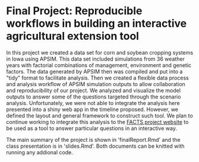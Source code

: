 # Final Project: Reproducible workflows in building an interactive agricultural extension tool

In this project we created a data set for corn and soybean cropping systems in Iowa using APSIM. This data set included simulations from 36 weather years with factorial combinations of management, environment and genetic factors. The data generated by APSIM then was compiled and put into a "tidy" format to facilitate analysis. Then we created a flexible data process and analysis workflow of APSIM simulation outputs to allow collaboration and reproducibility of our project. We analyzed and visualize the model outputs to answer some of the questions targeted through the scenario analysis. Unfortunately, we were not able to integrate the analysis here presented into a shiny web app in the timeline proposed. However, we defined the layout and general framework to construct such tool. We plan to continue working to integrate this analysis to the [FACTS project website](http://crops.extension.iastate.edu/facts/) to be used as a tool to answer particular questions in an interactive way.

The main summary of the project is shown in 'finalReport.Rmd' and the class presentation is in 'slides.Rmd'. Both documents can be knitted with running any addional code. 
